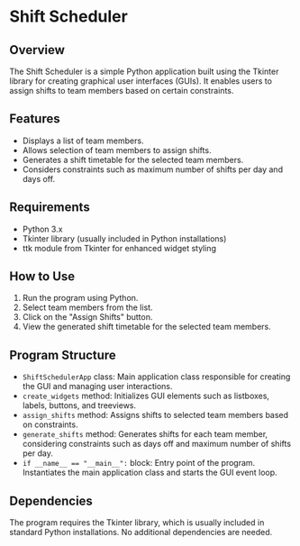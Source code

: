 # Shift Scheduler

## Overview
The Shift Scheduler is a simple Python application built using the Tkinter library for creating graphical user interfaces (GUIs). It enables users to assign shifts to team members based on certain constraints.

## Features
- Displays a list of team members.
- Allows selection of team members to assign shifts.
- Generates a shift timetable for the selected team members.
- Considers constraints such as maximum number of shifts per day and days off.

## Requirements
- Python 3.x
- Tkinter library (usually included in Python installations)
- ttk module from Tkinter for enhanced widget styling

## How to Use
1. Run the program using Python.
2. Select team members from the list.
3. Click on the "Assign Shifts" button.
4. View the generated shift timetable for the selected team members.

## Program Structure
- `ShiftSchedulerApp` class: Main application class responsible for creating the GUI and managing user interactions.
- `create_widgets` method: Initializes GUI elements such as listboxes, labels, buttons, and treeviews.
- `assign_shifts` method: Assigns shifts to selected team members based on constraints.
- `generate_shifts` method: Generates shifts for each team member, considering constraints such as days off and maximum number of shifts per day.
- `if __name__ == "__main__":` block: Entry point of the program. Instantiates the main application class and starts the GUI event loop.

## Dependencies
The program requires the Tkinter library, which is usually included in standard Python installations. No additional dependencies are needed.


